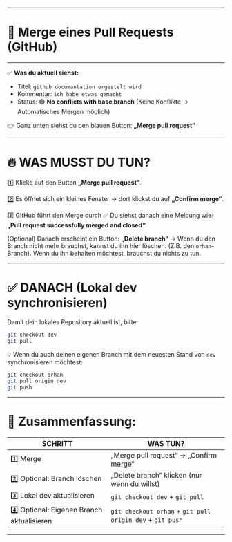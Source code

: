 
---

# 🚀 **Merge eines Pull Requests (GitHub)**

---

✅ **Was du aktuell siehst:**

* Titel: `github documantation ergestelt wird`
* Kommentar: `ich habe etwas gemacht`
* Status: 🟢 **No conflicts with base branch** (Keine Konflikte → Automatisches Mergen möglich)

👉 Ganz unten siehst du den blauen Button:
**„Merge pull request“**

---

# 🔥 **WAS MUSST DU TUN?**

1️⃣ Klicke auf den Button **„Merge pull request“**.

2️⃣ Es öffnet sich ein kleines Fenster → dort klickst du auf **„Confirm merge“**.

3️⃣ GitHub führt den Merge durch ✅
Du siehst danach eine Meldung wie:
**„Pull request successfully merged and closed“**

(Optional) Danach erscheint ein Button:
**„Delete branch“** → Wenn du den Branch nicht mehr brauchst, kannst du ihn hier löschen. (Z.B. den `orhan`-Branch). Wenn du ihn behalten möchtest, brauchst du nichts zu tun.

---

# ✅ **DANACH (Lokal dev synchronisieren)**

Damit dein lokales Repository aktuell ist, bitte:

```bash
git checkout dev
git pull
```

💡 Wenn du auch deinen eigenen Branch mit dem neuesten Stand von `dev` synchronisieren möchtest:

```bash
git checkout orhan
git pull origin dev
git push
```

---

# 🎯 **Zusammenfassung:**

| SCHRITT                                    | WAS TUN?                                                  |
| ------------------------------------------ | --------------------------------------------------------- |
| 1️⃣ Merge                                  | „Merge pull request“ → „Confirm merge“                    |
| 2️⃣ Optional: Branch löschen               | „Delete branch“ klicken (nur wenn du willst)              |
| 3️⃣ Lokal dev aktualisieren                | `git checkout dev` + `git pull`                           |
| 4️⃣ Optional: Eigenen Branch aktualisieren | `git checkout orhan` + `git pull origin dev` + `git push` |

---
